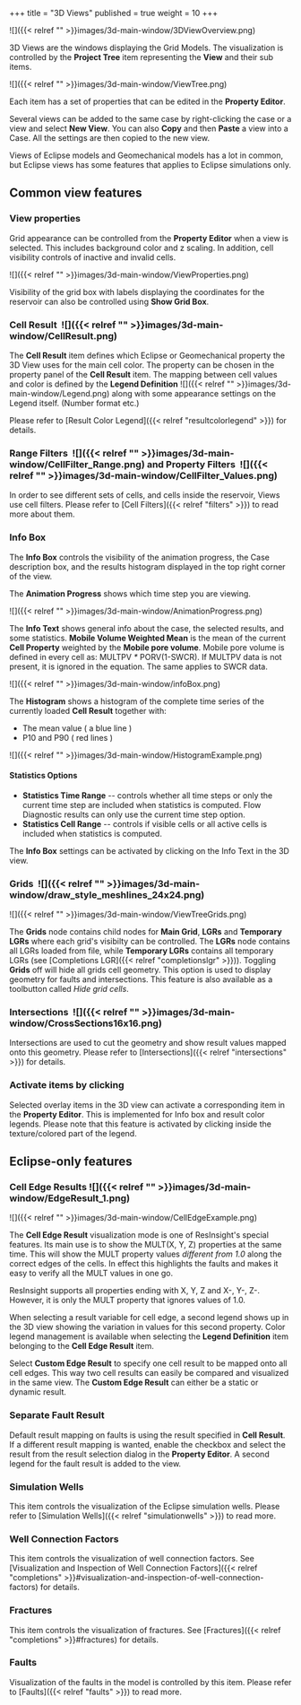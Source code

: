 +++
title = "3D Views"
published = true
weight = 10
+++

![]({{< relref "" >}}images/3d-main-window/3DViewOverview.png)

3D Views are the windows displaying the Grid Models. The visualization is controlled by the **Project Tree** item representing the **View** and their sub items.

![]({{< relref "" >}}images/3d-main-window/ViewTree.png)

Each item has a set of properties that can be edited in the **Property Editor**.

Several views can be added to the same case by right-clicking the case or a view and select **New View**. You can also **Copy** and then **Paste** a view into a Case. All the settings are then copied to the new view.  

Views of Eclipse models and Geomechanical models has a lot in common, but Eclipse views has some features that applies to Eclipse simulations only.

## Common view features

### View properties

Grid appearance can be controlled from the **Property Editor** when a view is selected. This includes background color and z scaling. In addition, cell visibility controls of inactive and invalid cells.

![]({{< relref "" >}}images/3d-main-window/ViewProperties.png) 

Visibility of the grid box with labels displaying the coordinates for the reservoir can also be controlled using **Show Grid Box**. 

### Cell Result &nbsp;![]({{< relref "" >}}images/3d-main-window/CellResult.png)

The **Cell Result** item defines which Eclipse or Geomechanical property the 3D View uses for the main cell color. The property can be chosen in the property panel of the **Cell Result** item. The mapping between cell values and color is defined by the **Legend Definition**  ![]({{< relref "" >}}images/3d-main-window/Legend.png) along with some appearance settings on the Legend itself. (Number format etc.)

Please refer to [Result Color Legend]({{< relref "resultcolorlegend" >}}) for details.

### Range Filters &nbsp;![]({{< relref "" >}}images/3d-main-window/CellFilter_Range.png) and Property Filters &nbsp;![]({{< relref "" >}}images/3d-main-window/CellFilter_Values.png) 

In order to see different sets of cells, and cells inside the reservoir, Views use cell filters. Please refer to [Cell Filters]({{< relref "filters" >}}) to read more about them.

### Info Box

The **Info Box** controls the visibility of the animation progress, the Case description box, and the results histogram displayed in the top right corner of the view.

The **Animation Progress** shows which time step you are viewing. 

![]({{< relref "" >}}images/3d-main-window/AnimationProgress.png)

The **Info Text** shows general info about the case, the selected results, and some statistics. **Mobile Volume Weighted Mean** is the mean of the current **Cell Property** weighted by the **Mobile pore volume**. Mobile pore volume is defined in every cell as: MULTPV _*_ PORV(1-SWCR). If MULTPV data is not present, it is ignored in the equation. The same applies to SWCR data.

![]({{< relref "" >}}images/3d-main-window/infoBox.png)

The **Histogram** shows a histogram of the complete time series of the currently loaded **Cell Result** together with:

- The mean value ( a blue line ) 
- P10 and P90 ( red lines )

![]({{< relref "" >}}images/3d-main-window/HistogramExample.png)

#### Statistics Options

- **Statistics Time Range** -- controls whether all time steps or only the current time step are included when statistics is computed. Flow Diagnostic results can only use the current time step option.  
- **Statistics Cell Range** -- controls if visible cells or all active cells is included when statistics is computed.

<div class="note">
The <b>Info Box</b> settings can be activated by clicking on the Info Text in the 3D view.
</div>

### Grids &nbsp;![]({{< relref "" >}}images/3d-main-window/draw_style_meshlines_24x24.png) 

![]({{< relref "" >}}images/3d-main-window/ViewTreeGrids.png)

The **Grids** node contains child nodes for **Main Grid**, **LGRs** and **Temporary LGRs** where each grid's visibilty can be controlled. The **LGRs** node contains all LGRs loaded from file, while **Temporary LGRs** contains all temporary LGRs (see [Completions LGR]({{< relref "completionslgr" >}})).
Toggling **Grids** off will hide all grids cell geometry. This option is used to display geometry for faults and intersections. This feature is also available as a toolbutton called *Hide grid cells*.

### Intersections &nbsp;![]({{< relref "" >}}images/3d-main-window/CrossSections16x16.png)
Intersections are used to cut the geometry and show result values mapped onto this geometry.
Please refer to [Intersections]({{< relref "intersections" >}}) for details.

### Activate items by clicking
Selected overlay items in the 3D view can activate a corresponding item in the **Property Editor**. This is implemented for Info box and result color legends. Please note that this feature is activated by clicking inside the texture/colored part of the legend. 


## Eclipse-only features

### Cell Edge Results ![]({{< relref "" >}}images/3d-main-window/EdgeResult_1.png)

![]({{< relref "" >}}images/3d-main-window/CellEdgeExample.png)

The **Cell Edge Result** visualization mode is one of ResInsight's special features. Its main use is to show the MULT(X, Y, Z) properties at the same time. This will show the MULT property values *different from 1.0* along the correct edges of the cells. In effect this highlights the faults and makes it easy to verify all the MULT values in one go.

ResInsight supports all properties ending with X, Y, Z and X-, Y-, Z-. However, it is only the MULT property that ignores values of 1.0.

When selecting a result variable for cell edge, a second legend shows up in the 3D view showing the variation in values for this second property. Color legend management is available when selecting the **Legend Definition** item belonging to the **Cell Edge Result** item. 

Select **Custom Edge Result** to specify one cell result to be mapped onto all cell edges. This way two cell results can easily be compared and visualized in the same view. The **Custom Edge Result** can either be a static or dynamic result.

### Separate Fault Result

Default result mapping on faults is using the result specified in **Cell Result**. If a different result mapping is wanted, enable the checkbox and select the result from the result selection dialog in the **Property Editor**. A second legend for the fault result is added to the view.

### Simulation Wells
This item controls the visualization of the Eclipse simulation wells.
Please refer to [Simulation Wells]({{< relref "simulationwells" >}}) to read more.

### Well Connection Factors
This item controls the visualization of well connection factors.
See [Visualization and Inspection of Well Connection Factors]({{< relref "completions" >}}#visualization-and-inspection-of-well-connection-factors) for details.

### Fractures
This item controls the visualization of fractures.
See [Fractures]({{< relref "completions" >}}#fractures) for details.

### Faults
Visualization of the faults in the model is controlled by this item. 
Please refer to [Faults]({{< relref "faults" >}}) to read more.
